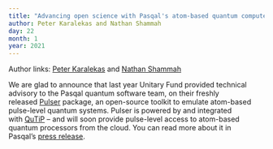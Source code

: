 ```yaml
---
title: "Advancing open science with Pasqal's atom-based quantum computers"  
author: Peter Karalekas and Nathan Shammah
day: 22
month: 1
year: 2021
---
```


Author links: [Peter Karalekas](https://github.com/karalekas) and [Nathan Shammah](http://nathanshammah.com/) 

We are glad to announce that last year Unitary Fund provided technical advisory to the Pasqal quantum software team, on their freshly released [Pulser](https://github.com/pasqal-io/Pulser) package, an open-source toolkit to emulate atom-based pulse-level quantum systems. Pulser is powered by and integrated with [QuTiP](http://qutip.org/) – and will soon provide pulse-level access to atom-based quantum processors from the cloud. You can read more about it in Pasqal’s [press release](https://pasqal.io/2021/01/22/pulser-a-control-software-at-the-pulse-level-for-pasqal-quantum-processors/).
